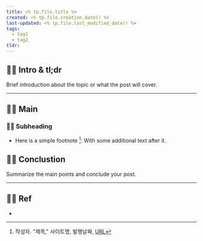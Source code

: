 ```yaml
---
title: <% tp.file.title %>
created: <% tp.file.creation_date() %>
last-updated: <% tp.file.last_modified_date() %>
tags:
  - tag1
  - tag2
tldr:
---
```


## 👯‍♂️ Intro & tl;dr

Brief introduction about the topic or what the post will cover.

--- 

## 👯‍♂️ Main


### 👯‍♂️ Subheading

- Here is a simple footnote [^1]:  With some additional text after it.

## 👯‍♂️ Conclustion

Summarize the main points and conclude your post.

--- 

## 👯‍♂️ Ref

- [^1]:  작성자. "제목," 사이트명, 발행날짜, [URL](www.naver.com)

